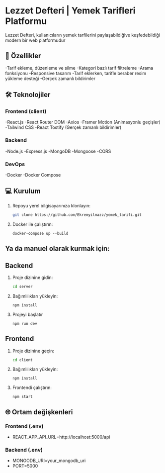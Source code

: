 # Lezzet Defteri | Yemek Tarifleri Platformu
Lezzet Defteri, kullanıcıların yemek tarfilerini paylaşabildiğive keşfedebildiği modern bir web platformudur

## 🚀 Özellikler
-Tarif ekleme, düzenleme ve silme
-Kategori bazlı tarif filtreleme
-Arama fonksiyonu
-Responsive tasarım
-Tarif eklerken, tarifle beraber resim yükleme desteği
-Gerçek zamanlı bildirimler

## 🛠 Teknolojiler

### Frontend (client)
-React.js
-React Router DOM
-Axios
-Framer Motion (Animasyonlu geçişler)
-Tailwind CSS
-React Tostify (Gerçek zamanlı bildirimler)

### Backend
-Node.js
-Express.js
-MongoDB
-Mongoose
-CORS

### DevOps
-Docker
-Docker Compose

## 💻 Kurulum

1. Repoyu yerel bilgisayarınıza klonlayın:

   ```bash
   git clone https://github.com/Ekremyilmazz/yemek_tarifi.git
2. Docker ile çalıştırın:
   ```
   docker-compose up --build

## Ya da manuel olarak kurmak için:

## Backend

1. Proje dizinine gidin:
   ```bash
   cd server
2. Bağımlılıkları yükleyin:
   ```
   npm install
3. Projeyi başlatır
   ```
   npm run dev

## Frontend

1. Proje dizinine geçin:
   ```bash
   cd client
2. Bağımlılıkları yükleyin:
   ```
   npm install
3. Frontendi çalıştırın:
   ```
   npm start
## 🌐 Ortam değişkenleri

### Frontend (.env)
- REACT_APP_API_URL=http://localhost:5000/api

### Backend (.env)
- MONGODB_URI=your_mongodb_uri
- PORT=5000
